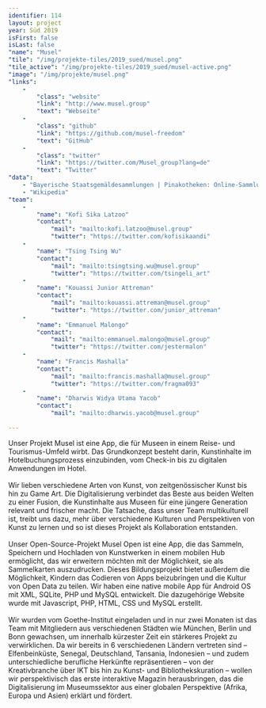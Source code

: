 ```yaml
---
identifier: 114
layout: project
year: Süd 2019
isFirst: false
isLast: false
"name": "Musel"
"tile": "/img/projekte-tiles/2019_sued/musel.png"
"tile_active": "/img/projekte-tiles/2019_sued/musel-active.png"
"image": "/img/projekte/musel.png"
"links":
    -
        "class": "website"
        "link": "http://www.musel.group"
        "text": "Webseite"
    -
        "class": "github"
        "link": "https://github.com/musel-freedom"
        "text": "GitHub"
    -
        "class": "twitter"
        "link": "https://twitter.com/Musel_group?lang=de"
        "text": "Twitter"    
"data":
    - "Bayerische Staatsgemäldesammlungen | Pinakotheken: Online-Sammlung der Bayerischen Staatsgemäldesammlungen"
    - "Wikipedia"
"team":
    -
        "name": "Kofi Sika Latzoo"
        "contact":
            "mail": "mailto:kofi.latzoo@musel.group"
            "twitter": "https://twitter.com/kofisikaandi"
    -
        "name": "Tsing Tsing Wu"
        "contact":
            "mail": "mailto:tsingtsing.wu@musel.group"
            "twitter": "https://twitter.com/tsingeli_art"
    -
        "name": "Kouassi Junior Attreman"
        "contact":
            "mail": "mailto:kouassi.attreman@musel.group"
            "twitter": "https://twitter.com/junior_attreman"
    -
        "name": "Emmanuel Malongo"
        "contact":
            "mail": "mailto:emmanuel.malongo@musel.group"
            "twitter": "https://twitter.com/jestermalon"
    -
        "name": "Francis Mashalla"
        "contact":
            "mail": "mailto:francis.mashalla@musel.group"
            "twitter": "https://twitter.com/fragma093"
    -
        "name": "Dharwis Widya Utama Yacob"
        "contact":
            "mail": "mailto:dharwis.yacob@musel.group"
           
---
```

Unser Projekt Musel ist eine App, die für Museen in einem Reise- und Tourismus-Umfeld wirbt. Das Grundkonzept besteht darin, Kunstinhalte im Hotelbuchungsprozess einzubinden, vom Check-in bis zu digitalen Anwendungen im Hotel.
<br/><br/>
Wir lieben verschiedene Arten von Kunst, von zeitgenössischer Kunst bis hin zu Game Art. Die Digitalisierung verbindet das Beste aus beiden Welten zu einer Fusion, die Kunstinhalte aus Museen für eine jüngere Generation relevant und frischer macht. Die Tatsache, dass unser Team multikulturell ist, treibt uns dazu, mehr über verschiedene Kulturen und Perspektiven von Kunst zu lernen und so ist dieses Projekt als Kollaboration entstanden. 
<br/><br/>
Unser Open-Source-Projekt Musel Open ist eine App, die das Sammeln, Speichern und Hochladen von Kunstwerken in einem mobilen Hub ermöglicht, das wir erweitern möchten mit der Möglichkeit, sie als Sammelkarten auszudrucken. Dieses Bildungsprojekt bietet außerdem die Möglichkeit, Kindern das Codieren von Apps beizubringen und die Kultur von Open Data zu teilen.
Wir haben eine native mobile App für Android OS mit XML, SQLite, PHP und MySQL entwickelt. Die dazugehörige Website wurde mit Javascript, PHP, HTML, CSS und MySQL erstellt.
<br/><br/>
Wir wurden vom Goethe-Institut eingeladen und in nur zwei Monaten ist das Team mit Mitgliedern aus verschiedenen Städten wie München, Berlin und Bonn gewachsen, um innerhalb kürzester Zeit ein stärkeres Projekt zu verwirklichen. Da wir bereits in 6 verschiedenen Ländern vertreten sind – Elfenbeinküste, Senegal, Deutschland, Tansania, Indonesien – und zudem unterschiedliche berufliche Herkünfte repräsentieren – von der Kreativbranche über IKT bis hin zu Kunst- und Bibliothekskuration – wollen wir perspektivisch das erste interaktive Magazin herausbringen, das die Digitalisierung im Museumssektor aus einer globalen Perspektive (Afrika, Europa und Asien) erklärt und fördert.